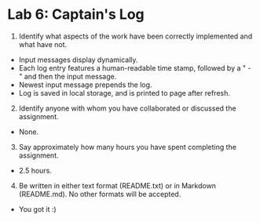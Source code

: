 # Lab 6: Captain's Log

1. Identify what aspects of the work have been correctly implemented and what have not.
- Input messages display dynamically.
- Each log entry features a human-readable time stamp, followed by a " - " and then the input message.
- Newest input message prepends the log.
- Log is saved in local storage, and is printed to page after refresh.
2. Identify anyone with whom you have collaborated or discussed the assignment.
- None.
3. Say approximately how many hours you have spent completing the assignment.
- 2.5 hours.
4. Be written in either text format (README.txt) or in Markdown (README.md). No other formats will be accepted.
- You got it :)